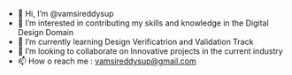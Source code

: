 - 👋 Hi, I’m @vamsireddysup
- 👀 I’m interested in contributing my skills and knowledge in the Digital Design Domain
- 🌱 I’m currently learning Design Verificatrion and Validation Track
- 💞️ I’m looking to collaborate on Innovative projects in the current industry
- 📫 How o reach me : vamsireddysup@gmail.com

<!---
vamsireddysup/vamsireddysup is a ✨ special ✨ repository because its `README.md` (this file) appears on your GitHub profile.
You can click the Preview link to take a look at your changes.
--->
